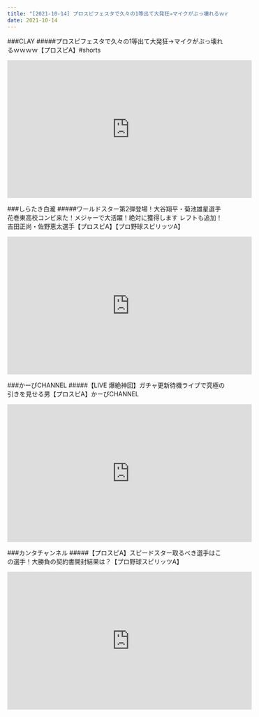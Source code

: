 ```yaml
---
title: "[2021-10-14] プロスピフェスタで久々の1等出て大発狂→マイクがぶっ壊れるｗｗｗｗ【プロスピA】#shorts 他"
date: 2021-10-14
---
```

###CLAY
#####プロスピフェスタで久々の1等出て大発狂→マイクがぶっ壊れるｗｗｗｗ【プロスピA】#shorts
<iframe width="560" height="315" src="https://www.youtube.com/embed/Hus9hD8Si3E" frameborder="0" allow="accelerometer; autoplay; clipboard-write; encrypted-media; gyroscope; picture-in-picture" allowfullscreen></iframe>

###しらたき白瀧
#####ワールドスター第2弾登場！大谷翔平・菊池雄星選手 花巻東高校コンビ来た！メジャーで大活躍！絶対に獲得します レフトも追加！吉田正尚・佐野恵太選手【プロスピA】【プロ野球スピリッツA】
<iframe width="560" height="315" src="https://www.youtube.com/embed/6GA8ByGwTZ0" frameborder="0" allow="accelerometer; autoplay; clipboard-write; encrypted-media; gyroscope; picture-in-picture" allowfullscreen></iframe>

###かーぴCHANNEL
#####【LIVE 爆絶神回】ガチャ更新待機ライブで究極の引きを見せる男【プロスピA】かーぴCHANNEL
<iframe width="560" height="315" src="https://www.youtube.com/embed/T3VL7c-2BV4" frameborder="0" allow="accelerometer; autoplay; clipboard-write; encrypted-media; gyroscope; picture-in-picture" allowfullscreen></iframe>

###カンタチャンネル
#####【プロスピA】スピードスター取るべき選手はこの選手！大勝負の契約書開封結果は？【プロ野球スピリッツA】
<iframe width="560" height="315" src="https://www.youtube.com/embed/xYMhkG8N6n0" frameborder="0" allow="accelerometer; autoplay; clipboard-write; encrypted-media; gyroscope; picture-in-picture" allowfullscreen></iframe>

